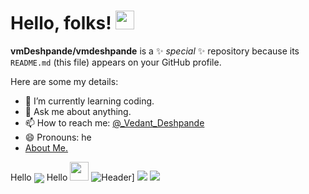 # Hello, folks! <img src="https://raw.githubusercontent.com/MartinHeinz/MartinHeinz/master/wave.gif" width="30px">


**vmDeshpande/vmdeshpande** is a ✨ _special_ ✨ repository because its `README.md` (this file) appears on your GitHub profile.

Here are some my details:

- 🌱 I’m currently learning coding.
- 💬 Ask me about anything.
- 📫 How to reach me: [@_Vedant_Deshpande](https://www.instagram.com/_vedant_deshpande_/)
- 😄 Pronouns: he
- [About Me.](http://vedantdeshpande.freetzi.com/)

Hello <img align="center" src="https://github-readme-stats.vercel.app/api/<CARD_TYPE>/?username=<USERNAME>&theme=<THEME_NAME>" />
Hello <img src="https://raw.githubusercontent.com/vmDeshpande/vmDeshpande/master/<GIF_NAME>.gif" width="30px">
![](https://raw.githubusercontent.com/MartinHeinz/<OWNER>/<OWNER>/readme_header.png "Header")]
![](https://img.shields.io/badge/<WORD_ON_LEFT>-<WORD_ON_RIGHT>-informational?style=flat&logo=<LOGO_NAME>&logoColor=white&color=2bbc8a)
![](https://img.shields.io/badge/<WORD_ON_LEFT>-<WORD_ON_RIGHT>-informational?style=flat&logo=data:image/svg%2bxml;base64,<BASE64_DATA>)
